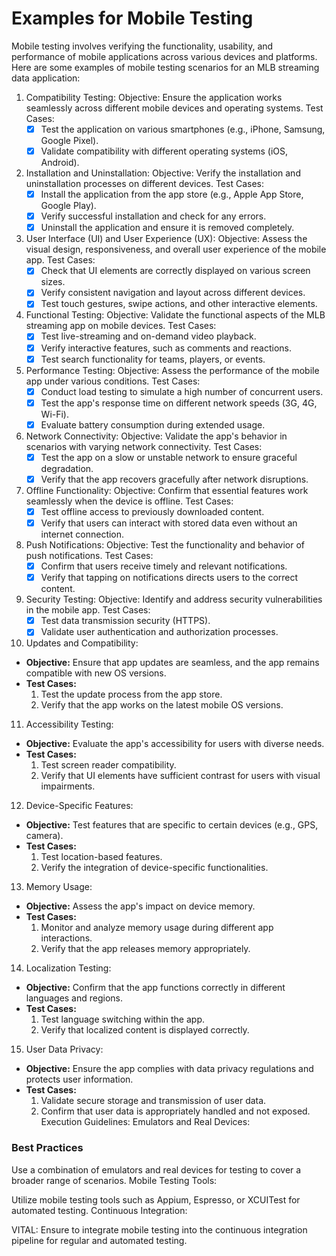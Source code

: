 # Examples for Mobile Testing

Mobile testing involves verifying the functionality, usability, and performance of mobile applications across various devices and platforms. Here are some examples of mobile testing scenarios for an MLB streaming data application:

1. Compatibility Testing:
   Objective: Ensure the application works seamlessly across different mobile devices and operating systems.
   Test Cases:
   - [x] Test the application on various smartphones (e.g., iPhone, Samsung, Google Pixel).
   - [x] Validate compatibility with different operating systems (iOS, Android).
2. Installation and Uninstallation:
   Objective: Verify the installation and uninstallation processes on different devices.
   Test Cases:
    - [x] Install the application from the app store (e.g., Apple App Store, Google Play).
    - [x] Verify successful installation and check for any errors.
    - [x] Uninstall the application and ensure it is removed completely.
3. User Interface (UI) and User Experience (UX):
   Objective: Assess the visual design, responsiveness, and overall user experience of the mobile app.
   Test Cases:
    - [x] Check that UI elements are correctly displayed on various screen sizes.
    - [x] Verify consistent navigation and layout across different devices.
    - [x] Test touch gestures, swipe actions, and other interactive elements.
4. Functional Testing:
   Objective: Validate the functional aspects of the MLB streaming app on mobile devices.
   Test Cases:
    - [x] Test live-streaming and on-demand video playback.
    - [x] Verify interactive features, such as comments and reactions.
    - [x] Test search functionality for teams, players, or events.
5. Performance Testing:
   Objective: Assess the performance of the mobile app under various conditions.
   Test Cases:
    - [x] Conduct load testing to simulate a high number of concurrent users.
    - [x] Test the app's response time on different network speeds (3G, 4G, Wi-Fi).
    - [x] Evaluate battery consumption during extended usage.
6. Network Connectivity:
   Objective: Validate the app's behavior in scenarios with varying network connectivity.
   Test Cases:
    - [x] Test the app on a slow or unstable network to ensure graceful degradation.
    - [x] Verify that the app recovers gracefully after network disruptions.
7. Offline Functionality:
   Objective: Confirm that essential features work seamlessly when the device is offline.
   Test Cases:
    - [x] Test offline access to previously downloaded content.
    - [x] Verify that users can interact with stored data even without an internet connection.
8. Push Notifications:
   Objective: Test the functionality and behavior of push notifications.
   Test Cases:
    - [x] Confirm that users receive timely and relevant notifications.
    - [x] Verify that tapping on notifications directs users to the correct content.
9. Security Testing:
   Objective: Identify and address security vulnerabilities in the mobile app.
   Test Cases:
    - [x] Test data transmission security (HTTPS).
    - [x] Validate user authentication and authorization processes.
10. Updates and Compatibility:
- **Objective:** Ensure that app updates are seamless, and the app remains compatible with new OS versions.
- **Test Cases:**
    1. Test the update process from the app store.
    2. Verify that the app works on the latest mobile OS versions.
11. Accessibility Testing:
  
- **Objective:** Evaluate the app's accessibility for users with diverse needs.
- **Test Cases:**
    1. Test screen reader compatibility.
    2. Verify that UI elements have sufficient contrast for users with visual impairments.
12. Device-Specific Features:
   
- **Objective:** Test features that are specific to certain devices (e.g., GPS, camera).
- **Test Cases:**
    1. Test location-based features.
    2. Verify the integration of device-specific functionalities.
13. Memory Usage:
- **Objective:** Assess the app's impact on device memory.
- **Test Cases:**
    1. Monitor and analyze memory usage during different app interactions.
    2. Verify that the app releases memory appropriately.
14. Localization Testing:
- **Objective:** Confirm that the app functions correctly in different languages and regions.
- **Test Cases:**
    1. Test language switching within the app.
    2. Verify that localized content is displayed correctly.
15. User Data Privacy:
- **Objective:** Ensure the app complies with data privacy regulations and protects user information.
- **Test Cases:**
    1. Validate secure storage and transmission of user data.
    2. Confirm that user data is appropriately handled and not exposed.
       Execution Guidelines:
       Emulators and Real Devices:

### Best Practices
Use a combination of emulators and real devices for testing to cover a broader range of scenarios.
Mobile Testing Tools:

Utilize mobile testing tools such as Appium, Espresso, or XCUITest for automated testing.
Continuous Integration:

VITAL: Ensure to integrate mobile testing into the continuous integration pipeline for regular and automated testing.